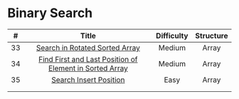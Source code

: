 
# Binary Search
| # | Title | Difficulty | Structure|
| :-----:| :----: | :----: |:----:|
| 33 | [Search in Rotated Sorted Array](https://github.com/yuxuanm/Leetcode-Java/blob/master/Leetcode/src/array/Q33SearchInRotatedSortedArray.java) | Medium | Array |
| 34 | [Find First and Last Position of Element in Sorted Array](https://github.com/yuxuanm/Leetcode-Java/blob/master/Leetcode/src/array/Q34FindFirstAndLastPositionOfElementInSortedArray.java)| Medium | Array |
| 35 | [Search Insert Position](https://github.com/yuxuanm/Leetcode-Java/blob/master/Leetcode/src/array/Q35SearchInsertPosition.java) | Easy | Array |
||[]()|  ||
||[]()|  ||
